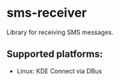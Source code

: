 # sms-receiver

Library for receiving SMS messages.

## Supported platforms:

- Linux: KDE Connect via DBus
